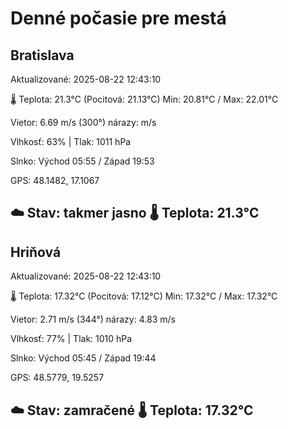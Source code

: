 ﻿# Denné počasie pre mestá

## Bratislava
Aktualizované: 2025-08-22 12:43:10

🌡️ Teplota: 21.3°C 
(Pocitová: 21.13°C)
Min: 20.81°C / Max: 22.01°C

Vietor: 6.69 m/s    (300°) 
nárazy:  m/s

Vlhkosť: 63% | Tlak: 1011 hPa

Slnko: Východ 05:55 / Západ 19:53

GPS: 48.1482, 17.1067

☁️ Stav: takmer jasno        🌡️ Teplota: 21.3°C
---

## Hriňová
Aktualizované: 2025-08-22 12:43:10

🌡️ Teplota: 17.32°C 
(Pocitová: 17.12°C)
Min: 17.32°C / Max: 17.32°C

Vietor: 2.71 m/s (344°)
nárazy: 4.83 m/s

Vlhkosť: 77% | Tlak: 1010 hPa

Slnko: Východ 05:45 / Západ 19:44

GPS: 48.5779, 19.5257

☁️ Stav: zamračené        🌡️ Teplota: 17.32°C
---
